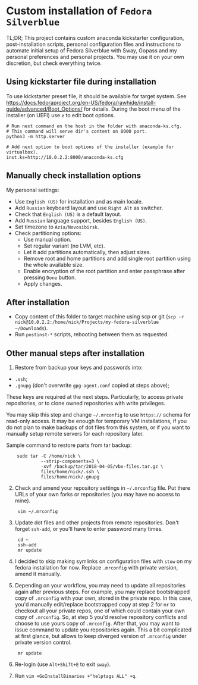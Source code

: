 # Custom installation of `Fedora Silverblue`

TL;DR; This project contains custom anaconda kickstarter configuration,
post-installation scripts, personal configuration files and instructions to
automate initial setup of Fedora Silverblue with Sway, Gopass and my
personal preferences and personal projects. You may use it on your own
discretion, but check everything twice.

## Using kickstarter file during installation

To use kickstarter preset file, it should be available for target system.
See https://docs.fedoraproject.org/en-US/fedora/rawhide/install-guide/advanced/Boot_Options/ for details.
During the boot menu of the installer (on UEFI) use `e` to edit boot options.

    # Run next command on the host in the folder with anaconda-ks.cfg.
    # This command will serve dir's content on 8000 port.
    python3 -m http.server

    # Add next option to boot options of the installer (example for virtualbox).
    inst.ks=http://10.0.2.2:8000/anaconda-ks.cfg

## Manually check installation options

My personal settings:

- Use `English (US)` for installation and as main locale.
- Add `Russian` keyboard layout and use `Right Alt` as switcher.
- Check that `English (US)` is a default layout.
- Add `Russian` language support, besides `English (US)`.
- Set timezone to `Azia/Novosibirsk`.
- Check partitioning options:
  - Use manual option.
  - Set regular variant (no LVM, etc).
  - Let it add partitions automatically, then adjust sizes.
  - Remove root and home partitions and add single root partition using the whole available size.
  - Enable encryption of the root partition and enter passphrase after pressing `Done` button.
  - Apply changes.

## After installation

- Copy content of this folder to target machine using scp or git (`scp -r nick@10.0.2.2:/home/nick/Projects/my-fedora-silverblue ~/Downloads`).
- Run `postinst-*` scripts, rebooting between them as requested.

## Other manual steps after installation

1. Restore from backup your keys and passwords into:

  - `.ssh`;
  - `.gnupg` (don't overwrite `gpg-agent.conf` copied at steps above);

   These keys are required at the next steps. Particularly, to access private
   repositories, or to clone owned repositories with write privileges. 
    
   You may skip this step and change `~/.mrconfig` to use `https://` schema for
   read-only access. It may be enough for temporary VM installations, if you do
   not plan to make backups of dot files from this system, or if you want to
   manually setup remote servers for each repository later.

   Sample command to restore parts from tar backup:

        sudo tar -C /home/nick \
                 --strip-components=3 \
                 -xvf /backup/tar/2018-04-05/vbx-files.tar.gz \
                 files/home/nick/.ssh \
                 files/home/nick/.gnupg

2. Check and amend your repository settings in `~/.mrconfig` file. Put there
   URLs of your own forks or repositories (you may have no access to mine).

        vim ~/.mrconfig

3. Update dot files and other projects from remote repositories.  Don't forget
   `ssh-add`, or you'll have to enter password many times.

        cd ~
        ssh-add
        mr update

4. I decided to skip making symlinks on configuration files with `stow` on my
   fedora installation for now. Replace `.mrconfig` with private version, amend
   it manually.

5. Depending on your workflow, you may need to update all repositories again
   after previous steps. For example, you may replace bootstrapped copy of 
   `.mrconfig` with your own, stored in the private repo. In this case, you'd
   manually edit/replace bootstrapped copy at step 2 for `mr` to checkout all
   your private repos, one of which could contain your own copy of `.mrconfig`.
   So, at step 5 you'd resolve repository conflicts and choose to use yours 
   copy of `.mrconfig`. After that, you may want to issue command to update
   you repositories again. This a bit complicated at first glance, but allows
   to keep diverged version of `.mrconfig` under private version control.

        mr update

7. Re-login (use `Alt+Shift+E` to exit `sway`).

8. Run `vim +GoInstallBinaries +"helptags ALL" +q`.
